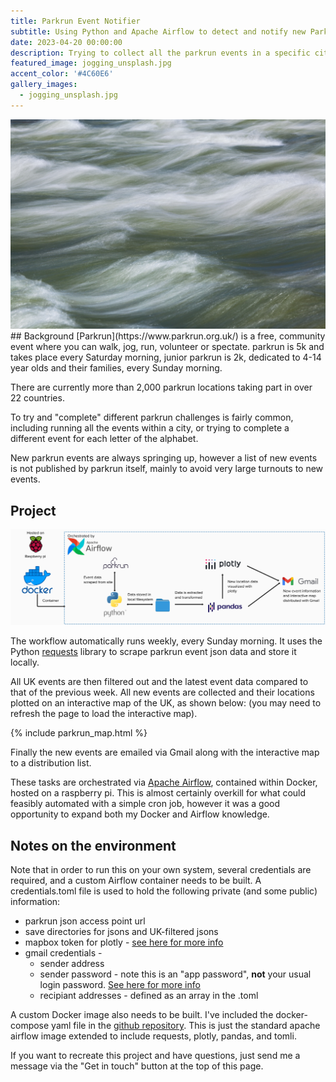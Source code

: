 ```yaml
---
title: Parkrun Event Notifier
subtitle: Using Python and Apache Airflow to detect and notify new Parkrun events
date: 2023-04-20 00:00:00
description: Trying to collect all the parkrun events in a specific city? This workflow emails users every Sunday of newly published parkrun events and their locations.
featured_image: jogging_unsplash.jpg
accent_color: '#4C60E6'
gallery_images:
  - jogging_unsplash.jpg
---
```


<img src="https://raw.githubusercontent.com/jmoro0408/jmoro0408.github.io/master/images/parkrun/flow_abstract.jpg" alt="[abstract flow image" width="700"/>
## Background
[Parkrun](https://www.parkrun.org.uk/) is a free, community event where you can walk, jog, run, volunteer or spectate. parkrun is 5k and takes place every Saturday morning, junior parkrun is 2k, dedicated to 4-14 year olds and their families, every Sunday morning.

There are currently more than 2,000 parkrun locations taking part in over 22 countries.

To try and "complete" different parkrun challenges is fairly common, including running all the events within a city, or trying to complete a different event for each letter of the alphabet.

New parkrun events are always springing up, however a list of new events is not published by parkrun itself, mainly to avoid very large turnouts to new events.

## Project


![architecture diagram](https://raw.githubusercontent.com/jmoro0408/parkrun/main/readme_visuals/architecture.png)

The workflow automatically runs weekly, every Sunday morning. It uses the Python [requests](https://requests.readthedocs.io/en/latest/) library to scrape parkrun event json data and store it locally.

All UK events are then filtered out and the latest event data compared to that of the previous week. All new events are collected and their locations plotted on an interactive map of the UK, as shown below: (you may need to refresh the page to load the interactive map).

{% include parkrun_map.html %}


Finally the new events are emailed via Gmail along with the interactive map to a distribution list.

These tasks are orchestrated via [Apache Airflow](https://airflow.apache.org/docs/apache-airflow/stable/index.html), contained within
Docker, hosted on a raspberry pi.
This is almost certainly overkill for what could feasibly automated with a simple cron job,
however it was a good opportunity to expand both my Docker and Airflow knowledge.

## Notes on the environment

Note that in order to run this on your own system, several credentials are required, and a custom Airflow container needs to be built.
A credentials.toml file is used to hold the following private (and some public) information:
*  parkrun json access point url
* save directories for jsons and UK-filtered jsons
* mapbox token for plotly - [see here for more info](https://plotly.com/python/mapbox-layers/)
* gmail credentials -
  * sender address
  * sender password - note this is an "app password", **not** your usual login password. [See here for more info](https://stackoverflow.com/questions/33286691/gmail-smtp-requires-an-app-password)
  * recipiant addresses - defined as an array in the .toml

A custom Docker image also needs to be built. I've included the docker-compose yaml file in the [github repository](https://github.com/jmoro0408/parkrun). This is just the standard apache airflow image extended to include requests, plotly, pandas, and tomli.

If you want to recreate this project and have questions, just send me a message via the "Get in touch" button at the top of this page.




